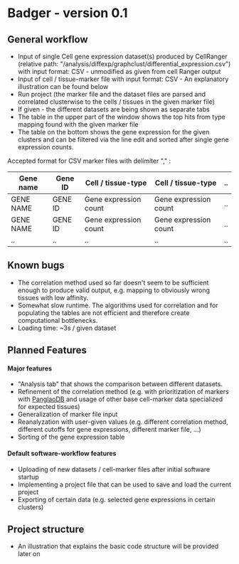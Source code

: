 # Badger - version 0.1

## General workflow
- Input of single Cell gene expression dataset(s) produced by CellRanger (relative path: "/analysis/diffexp/graphclust/differential_expression.csv")
  with input format: CSV - unmodified as given from cell Ranger output
- Input of cell / tissue-marker file
  with input format: CSV - An explanatory illustration can be found below
- Run project (the marker file and the dataset files are parsed and correlated clusterwise to the cells / tissues in the given marker file)
- If given - the different datasets are being shown as separate tabs
- The table in the upper part of the window shows the top hits from type mapping found with the given marker file
- The table on the bottom shows the gene expression for the given clusters and can be filtered via the line edit and sorted after single gene expression counts.

Accepted format for CSV marker files with delimiter "," :

Gene name | Gene ID | Cell / tissue-type | Cell / tissue-type |  ..  |
| ------ | ------ | ------ | ------ |  ------  |
| GENE NAME | GENE ID | Gene expression count | Gene expression count |  ..  |
| GENE NAME | GENE ID | Gene expression count | Gene expression count |  ..  |
|    ..   |    ..   |          ..           |          ..           |  ..  |

## Known bugs
- The correlation method used so far doesn't seem to be sufficient enough to produce valid output, e.g. mapping to obviously wrong tissues with low affinity.
- Somewhat slow runtime. The algorithms used for correlation and for populating the tables are not efficient and therefore create computational bottlenecks.
- Loading time: ~3s / given dataset

## Planned Features
#### Major features
- "Analysis tab" that shows the comparison between different datasets.
- Refinement of the correlation method (e.g. with prioritization of markers with [PanglaoDB](https://panglaodb.se/markers.html?cell_type=%27all_cells%27) and usage of other base cell-marker data specialized for expected tissues)
- Generalization of marker file input
- Reanalyzation with user-given values (e.g. different correlation method, different cutoffs for gene expressions, different marker file, ...)
- Sorting of the gene expression table

#### Default software-workflow features
- Uploading of new datasets / cell-marker files after initial software startup
- Implementing a project file that can be used to save and load the current project
- Exporting of certain data (e.g. selected gene expressions in certain clusters)

## Project structure
- An illustration that explains the basic code structure will be provided later on
